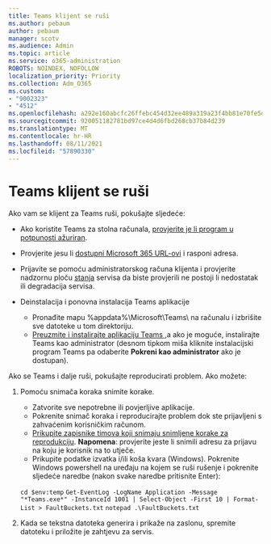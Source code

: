 ```yaml
---
title: Teams klijent se ruši
ms.author: pebaum
author: pebaum
manager: scotv
ms.audience: Admin
ms.topic: article
ms.service: o365-administration
ROBOTS: NOINDEX, NOFOLLOW
localization_priority: Priority
ms.collection: Adm_O365
ms.custom:
- "9002323"
- "4512"
ms.openlocfilehash: a292e160abcfc26ffebc454d32ee489a319a23f4bb81e70fe5dbe72bfd0b8b81
ms.sourcegitcommit: 920051182781bd97ce4d4d6fbd268cb37b84d239
ms.translationtype: MT
ms.contentlocale: hr-HR
ms.lasthandoff: 08/11/2021
ms.locfileid: "57890330"
---
```

# <a name="teams-client-crashing"></a>Teams klijent se ruši

Ako vam se klijent za Teams ruši, pokušajte sljedeće:

- Ako koristite Teams za stolna računala, [provjerite je li program u potpunosti ažuriran](https://support.office.com/article/Update-Microsoft-Teams-535a8e4b-45f0-4f6c-8b3d-91bca7a51db1).

- Provjerite jesu li [dostupni Microsoft 365 URL-ovi](https://docs.microsoft.com/microsoftteams/connectivity-issues) i rasponi adresa.

- Prijavite se pomoću administratorskog računa klijenta i provjerite nadzornu ploču [stanja](https://docs.microsoft.com/office365/enterprise/view-service-health) servisa da biste provjerili ne postoji li nedostatak ili degradacija servisa.

- Deinstalacija i ponovna instalacija Teams aplikacije
    - Pronađite mapu %appdata%\Microsoft\Teams\ na računalu i izbrišite sve datoteke u tom direktoriju.
    - [Preuzmite i instalirajte aplikaciju Teams ,](https://www.microsoft.com/microsoft-teams/download-app)a ako je moguće, instalirajte Teams kao administrator (desnom tipkom miša kliknite instalacijski program Teams pa odaberite **Pokreni kao administrator** ako je dostupan).

Ako se Teams i dalje ruši, pokušajte reproducirati problem. Ako možete:

1. Pomoću snimača koraka snimite korake.
    - Zatvorite sve nepotrebne ili povjerljive aplikacije.
    - Pokrenite snimač koraka i reproducirajte problem dok ste prijavljeni s zahvaćenim korisničkim računom.
    - [Prikupite zapisnike timova koji snimaju snimljene korake za reprodukciju](https://docs.microsoft.com/microsoftteams/log-files). **Napomena**: provjerite jeste li snimili adresu za prijavu na koju je korisnik na to utječe.
    - Prikupite podatke izvatka i/ili koša kvara (Windows). Pokrenite Windows powershell na uređaju na kojem se ruši rušenje i pokrenite sljedeće naredbe (nakon svake naredbe pritisnite Enter):

    `cd $env:temp` `Get-EventLog -LogName Application -Message "*Teams.exe*" -InstanceId 1001 | Select-Object -First 10 | Format-List > FaultBuckets.txt`
    `notepad .\FaultBuckets.txt`
    
2. Kada se tekstna datoteka generira i prikaže na zaslonu, spremite datoteku i priložite je zahtjevu za servis. 
